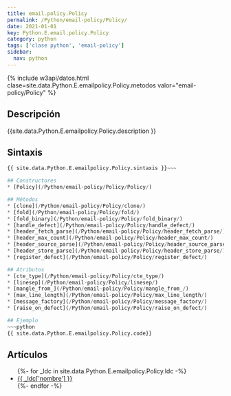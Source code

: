 ```yaml
---
title: email.policy.Policy
permalink: /Python/email-policy/Policy/
date: 2021-01-01
key: Python.E.email.policy.Policy
category: python
tags: ['clase python', 'email-policy']
sidebar: 
  nav: python
---
```


{% include w3api/datos.html clase=site.data.Python.E.emailpolicy.Policy.metodos valor="email-policy/Policy" %}

## Descripción
{{site.data.Python.E.emailpolicy.Policy.description }}

## Sintaxis
~~~python
{{ site.data.Python.E.emailpolicy.Policy.sintaxis }}~~~

## Constructores
* [Policy](/Python/email-policy/Policy/Policy/)

## Métodos
* [clone](/Python/email-policy/Policy/clone/)
* [fold](/Python/email-policy/Policy/fold/)
* [fold_binary](/Python/email-policy/Policy/fold_binary/)
* [handle_defect](/Python/email-policy/Policy/handle_defect/)
* [header_fetch_parse](/Python/email-policy/Policy/header_fetch_parse/)
* [header_max_count](/Python/email-policy/Policy/header_max_count/)
* [header_source_parse](/Python/email-policy/Policy/header_source_parse/)
* [header_store_parse](/Python/email-policy/Policy/header_store_parse/)
* [register_defect](/Python/email-policy/Policy/register_defect/)

## Atributos
* [cte_type](/Python/email-policy/Policy/cte_type/)
* [linesep](/Python/email-policy/Policy/linesep/)
* [mangle_from_](/Python/email-policy/Policy/mangle_from_/)
* [max_line_length](/Python/email-policy/Policy/max_line_length/)
* [message_factory](/Python/email-policy/Policy/message_factory/)
* [raise_on_defect](/Python/email-policy/Policy/raise_on_defect/)

## Ejemplo
~~~python
{{ site.data.Python.E.emailpolicy.Policy.code}}
~~~

## Artículos
<ul>
{%- for _ldc in site.data.Python.E.emailpolicy.Policy.ldc -%}
   <li>
       <a href="{{_ldc['url'] }}">{{ _ldc['nombre'] }}</a>
   </li>
{%- endfor -%}
</ul>
